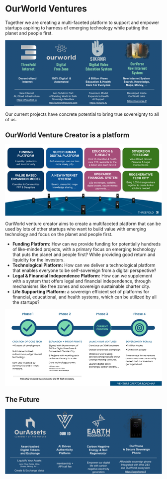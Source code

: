 

# OurWorld Ventures

Together we are creating a multi-faceted platform to support and empower startups aspiring to harness of emerging technology while putting the planet and people first.

![](img/ventures.png)

Our current projects have concrete potential to bring true sovereignty to all of us.


## OurWorld Venture Creator is a platform

![alt_text](img/platform.png)

OurWorld venture creator aims to create a multifaceted platform that can be used by lots of other startups who want to build value with emerging technology and focus on the planet and people first.

* **Funding Platform:** How can we provide funding for potentially hundreds of like-minded projects, with a primary focus on emerging technology that puts the planet and people first? While providing good return and liquidity for the investors.
* **Technological Platform:** How can we deliver a technological platform that enables everyone to be self-sovereign from a digital perspective?
* **Legal & Financial Independence Platform:** How can we supplement with a system that offers legal and financial independence, through mechanisms like free zones and sovereign sustainable charter city.
* **Life Supporting Platform:** a sovereign efficient set of platforms for financial, educational, and health systems, which can be utilized by all the startups?

![alt_text](img/roadmap.png)


## The Future

![](img/ventures_part2.png)

